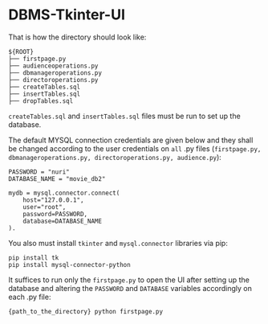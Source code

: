 # DBMS-Tkinter-UI

That is how the directory should look like: 

```
${ROOT}
├── firstpage.py
├── audienceoperations.py
├── dbmanageroperations.py
├── directoroperations.py
├── createTables.sql
├── insertTables.sql
├── dropTables.sql
```

`createTables.sql` and `insertTables.sql` files must be run to set up the database. 

The default MYSQL connection credentials are given below and they shall be changed according to the user credentials on `all` .py files (`firstpage.py, dbmanageroperations.py, directoroperations.py, audience.py`):


```
PASSWORD = "nuri"
DATABASE_NAME = "movie_db2"

mydb = mysql.connector.connect(
    host="127.0.0.1",
    user="root",
    password=PASSWORD,
    database=DATABASE_NAME
).
```

You also must install `tkinter` and `mysql.connector` libraries via pip:

```
pip install tk
pip install mysql-connector-python
```


It suffices to run only the `firstpage.py` to open the UI after setting up the database and altering the `PASSWORD` and `DATABASE` variables accordingly on each .py file:

`{path_to_the_directory} python firstpage.py`


